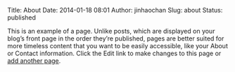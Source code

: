 Title: About
Date: 2014-01-18 08:01
Author: jinhaochan
Slug: about
Status: published

This is an example of a page. Unlike posts, which are displayed on your blog’s front page in the order they’re published, pages are better suited for more timeless content that you want to be easily accessible, like your About or Contact information. Click the Edit link to make changes to this page or [add another page](/wp-admin/post-new.php?post_type=page "Direct link to Add New in the Admin Dashboard").

